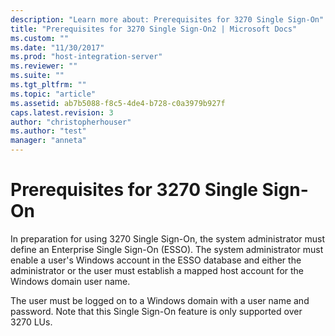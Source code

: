 ```yaml
---
description: "Learn more about: Prerequisites for 3270 Single Sign-On"
title: "Prerequisites for 3270 Single Sign-On2 | Microsoft Docs"
ms.custom: ""
ms.date: "11/30/2017"
ms.prod: "host-integration-server"
ms.reviewer: ""
ms.suite: ""
ms.tgt_pltfrm: ""
ms.topic: "article"
ms.assetid: ab7b5088-f8c5-4de4-b728-c0a3979b927f
caps.latest.revision: 3
author: "christopherhouser"
ms.author: "test"
manager: "anneta"
---
```

# Prerequisites for 3270 Single Sign-On
In preparation for using 3270 Single Sign-On, the system administrator must define an Enterprise Single Sign-On (ESSO). The system administrator must enable a user's Windows account in the ESSO database and either the administrator or the user must establish a mapped host account for the Windows domain user name.  
  
 The user must be logged on to a Windows domain with a user name and password. Note that this Single Sign-On feature is only supported over 3270 LUs.
